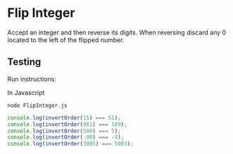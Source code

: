 # **Flip Integer**

Accept an integer and then reverse its digits. When reversing discard any 0 located to the left of the flipped number.

## **Testing**

Run instructions:

In Javascript
```
node FlipInteger.js
```
```js
console.log(invertOrder(15) === 51);
console.log(invertOrder(981) === 189);
console.log(invertOrder(500) === 5);
console.log(invertOrder(-90) === -9);
console.log(invertOrder(3005) === 5003);
```